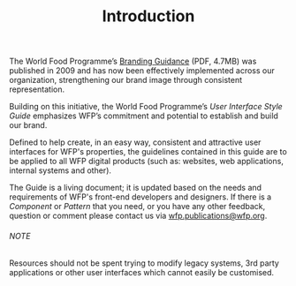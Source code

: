 ﻿---
layout: page
title: Introduction
---

The World Food Programme’s [Branding Guidance](http://documents.wfp.org/stellent/groups/communications_content/documents/communications/wfp211867.pdf) (PDF, 4.7MB) was published in 2009 and has now been effectively implemented across our organization, strengthening our brand image through consistent representation.

Building on this initiative, the World Food Programme’s _User Interface Style Guide_ emphasizes WFP’s commitment and potential to establish and build our brand.

Defined to help create, in an easy way, consistent and attractive user interfaces for WFP's properties, the guidelines contained in this guide are to be applied to all WFP digital products (such as: websites, web applications, internal systems and other).

The Guide is a living document; it is updated based on the needs and requirements of WFP's front-end developers and designers. If there is a _Component_ or _Pattern_ that you need, or you have any other feedback, question or comment please contact us via [wfp.publications@wfp.org](mailto:WFP.PUBLICATIONS@wfp.org?subject=UI%20Style%20Guide).

<div class="notice">
  <h6 class="title">NOTE</h6>
  <p>Resources should not be spent trying to modify legacy systems, 3rd party applications or other user interfaces which cannot easily be customised.</p>
</div>